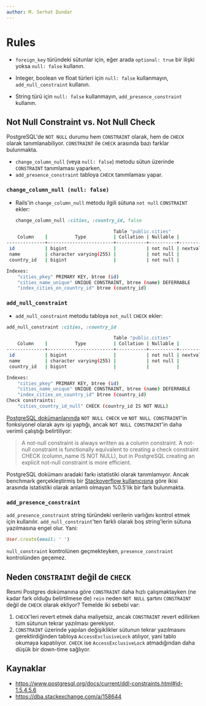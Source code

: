 ```yaml
---
author: M. Serhat Dundar
---
```


Rules
=====

- `foreign_key` türündeki sütunlar için, eğer arada `optional: true` bir ilişki yoksa `null: false` kullanın.

- Integer, boolean ve float türleri için `null: false` kullanmayın, `add_null_constraint` kullanın.

- String türü için `null: false` kullanmayın, `add_presence_constraint` kullanın.

Not Null Constraint vs. Not Null Check
--------------------------------------

PostgreSQL'de `NOT NULL` durumu hem `CONSTRAINT` olarak, hem de `CHECK` olarak tanımlanabiliyor. `CONSTRAINT` ile
`CHECK` arasında bazı farklar bulunmakta.

- `change_column_null` (veya `null: false`) metodu sütun üzerinde `CONSTRAINT` tanımlaması yaparken,
- `add_presence_constraint` tabloya `CHECK` tanımlaması yapar.

### `change_column_null (null: false)`

- Rails'in `change_column_null` metodu ilgili sütuna `not null` `CONSTRAINT` ekler:

  ```ruby
  change_column_null :cities, :country_id, false
  ```

```bash
                                       Table "public.cities"
    Column    |          Type          | Collation | Nullable |              Default
--------------+------------------------+-----------+----------+------------------------------------
 id           | bigint                 |           | not null | nextval('cities_id_seq'::regclass)
 name         | character varying(255) |           | not null |
 country_id   | bigint                 |           | not null |

Indexes:
    "cities_pkey" PRIMARY KEY, btree (id)
    "cities_name_unique" UNIQUE CONSTRAINT, btree (name) DEFERRABLE
    "index_cities_on_country_id" btree (country_id)
```

### `add_null_constraint`

- `add_null_constraint` metodu tabloya `not_null` `CHECK` ekler:

```ruby
add_null_constraint :cities, :country_id
```

```bash
                                       Table "public.cities"
    Column    |          Type          | Collation | Nullable |              Default
--------------+------------------------+-----------+----------+------------------------------------
 id           | bigint                 |           | not null | nextval('cities_id_seq'::regclass)
 name         | character varying(255) |           | not null |
 country_id   | bigint                 |           |          |

Indexes:
    "cities_pkey" PRIMARY KEY, btree (id)
    "cities_name_unique" UNIQUE CONSTRAINT, btree (name) DEFERRABLE
    "index_cities_on_country_id" btree (country_id)
Check constraints:
    "cities_country_id_null" CHECK (country_id IS NOT NULL)
```

[PostgreSQL dokümanlanında](https://www.postgresql.org/docs/current/ddl-constraints.html#id-1.5.4.5.6) `NOT NULL CHECK`
ve `NOT NULL CONSTRAINT`'in fonksiyonel olarak aynı işi yaptığı, ancak `NOT NULL CONSTRAINT`'in daha verimli çalıştığı
belirtiliyor:

> A not-null constraint is always written as a column constraint. A not-null constraint is functionally equivalent to
> creating a check constraint CHECK (column_name IS NOT NULL), but in PostgreSQL creating an explicit not-null
> constraint is more efficient.

PostgreSQL dokümanı aradaki farkı istatistiki olarak tanımlamıyor. Ancak benchmark gerçekleştirmiş bir [Stackoverflow
kullanıcısına](https://dba.stackexchange.com/a/158644) göre ikisi arasında istatistiki olarak anlamlı olmayan %0.5'lik
bir fark bulunmakta.

### `add_presence_constraint`

`add_presence_constraint` string türündeki verilerin varlığını kontrol etmek için kullanılır. `add_null_constraint`'ten
farklı olarak boş string'lerin sütuna yazılmasına engel olur. Yani:

```ruby
User.create(email: ' ')
```

`null_constraint` kontrolünen geçmekteyken, `presence_constraint` kontrolünden geçemez.

Neden `CONSTRAINT` değil de `CHECK`
-----------------------------------

Resmi Postgres dokümanına göre `CONSTRAINT` daha hızlı çalışmaktayken (ne kadar fark olduğu belirtilmese de) `rein`
neden `NOT NULL` şartını `CONSTRAINT` değil de `CHECK` olarak ekliyor? Temelde iki sebebi var:

1. `CHECK`'leri revert etmek daha maliyetsiz, ancak `CONSTRAINT` revert edilirken tüm sütunun tekrar yazılması
   gerekiyor.
2. `CONSTRAINT` üzerinde yapılan değişiklikler sütunun tekrar yazılmasını gerektirdiğinden tabloya `AccessExclusiveLock`
   atılıyor, yani tablo okumaya kapatılıyor. `CHECK` ise `AccessExclusiveLock` atmadığından daha düşük bir down-time
   sağlıyor.

Kaynaklar
---------

- <https://www.postgresql.org/docs/current/ddl-constraints.html#id-1.5.4.5.6>
- <https://dba.stackexchange.com/a/158644>

